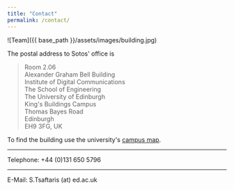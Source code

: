 ```yaml
---
title: "Contact"
permalink: /contact/
---
```

![Team]({{ base_path }}/assets/images/building.jpg)

The postal address to Sotos' office is

> Room 2.06 <br />
> Alexander Graham Bell Building <br />
> Institute of Digital Communications <br />
> The School of Engineering <br />
> The University of Edinburgh <br />
> King's Buildings Campus <br />
> Thomas Bayes Road <br />
> Edinburgh <br />
> EH9 3FG, UK <br />

To find the building use the university's
[campus map](https://www.ed.ac.uk/maps/maps?building=alexander-graham-bell-building).

<hr />
Telephone: +44 (0)131 650 5796
<hr />
E-Mail: S.Tsaftaris (at) ed.ac.uk